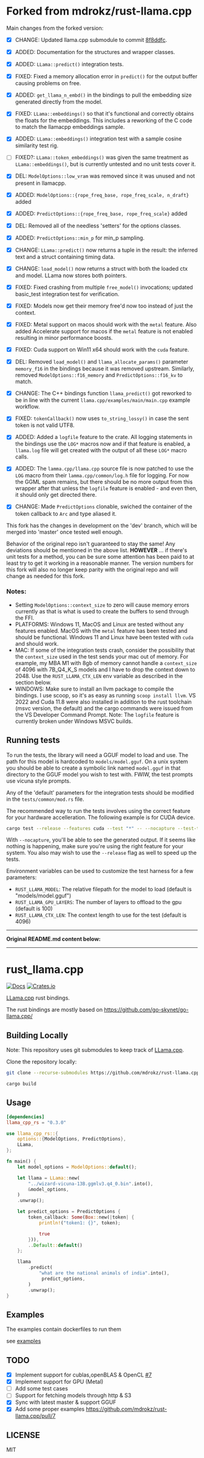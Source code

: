 # Forked from mdrokz/rust-llama.cpp

Main changes from the forked version:

- [x] CHANGE: Updated llama.cpp submodule to commit [8f8ddfc](https://github.com/ggerganov/llama.cpp/commit/8f8ddfcfadc830b936318c3ea9fe2e8e3365aa85).
- [x] ADDED:  Documentation for the structures and wrapper classes.
- [x] ADDED:  `LLama::predict()` integration tests.
- [x] FIXED:  Fixed a memory allocation error in `predict()` for the output buffer causing problems on free.
- [x] ADDED:  `get_llama_n_embd()` in the bindings to pull the embedding size generated directly from the model.
- [x] FIXED:  `LLama::embeddings()` so that it's functional and correctly obtains the floats for the embeddings.
              This includes a reworking of the C code to match the llamacpp embeddings sample.
- [x] ADDED:  `LLama::embeddings()` integration test with a sample cosine similarity test rig.
- [ ] FIXED?: `LLama::token_embeddings()` was given the same treatment as `LLama::embeddings()`, but is currently
              untested and no unit tests cover it.
- [x] DEL:    `ModelOptions::low_vram` was removed since it was unused and not present in llamacpp.
- [x] ADDED:  `ModelOptions::{rope_freq_base, rope_freq_scale, n_draft}` added
- [x] ADDED:  `PredictOptions::{rope_freq_base, rope_freq_scale}` added
- [x] DEL:    Removed all of the needless 'setters' for the options classes.
- [x] ADDED:  `PredictOptions::min_p` for min_p sampling.
- [x] CHANGE: `LLama::predict()` now returns a tuple in the result: the inferred text and a struct 
              containing timing data.
- [x] CHANGE: `load_model()` now returns a struct with both the loaded ctx and model. LLama now stores both pointers.
- [x] FIXED:  Fixed crashing from multiple `free_model()` invocations; updated basic_test integration test for verification.
- [x] FIXED:  Models now get their memory free'd now too instead of just the context.
- [x] FIXED:  Metal support on macos should work with the `metal` feature. Also added Accelerate support for macos
              if the `metal` feature is not enabled resulting in minor performance boosts. 
- [x] FIXED:  Cuda support on Win11 x64 should work with the `cuda` feature.
- [x] DEL:    Removed `load_model()` and `llama_allocate_params()` parameter `memory_f16` in the bindings 
              because it was removed upstream. Similarly, removed `ModelOptions::f16_memory` and
              `PredictOptions::f16_kv` to match.
- [x] CHANGE: The C++ bindings function `llama_predict()` got reworked to be in line with the
              current `llama.cpp/examples/main/main.cpp` example workflow.
- [x] FIXED:  `tokenCallback()` now uses `to_string_lossy()` in case the sent token is not valid UTF8.
- [x] ADDED:  Added a `logfile` feature to the crate. All logging statements in the bindings use the `LOG*`
              macros now and if that feature is enabled, a `llama.log` file will get created with the 
              output of all these `LOG*` macro calls.
- [x] ADDED:  The `lamma.cpp/llama.cpp` source file is now patched to use the `LOG` macro from their
              `lamma.cpp/common/log.h` file for logging. For now the GGML spam remains, but there should
              be no more output from this wrapper after that unless the `logfile` feature is enabled - 
              and even then, it should only get directed there.
- [x] CHANGE: Made `PredictOptions` clonable, swiched the container of the token callback to `Arc` and type aliased it.


This fork has the changes in development on the 'dev' branch, which will be merged into 'master'
once tested well enough.

Behavior of the original repo isn't guaranteed to stay the same! Any deviations should be mentioned
in the above list. **HOWEVER** ... if there's unit tests for a method, you can be sure some attention
has been paid to at least try to get it working in a reasonable manner. The version numbers for this fork
will also no longer keep parity with the original repo and will change as needed for this fork.


### Notes:

* Setting `ModelOptions::context_size` to zero will cause memory errors currently as that is what is used
  to create the buffers to send through the FFI.
* PLATFORMS: Windows 11, MacOS and Linux are tested without any features enabled. MacOS with the `metal`
  feature has been tested and should be functional. Windows 11 and Linux have been tested with `cuda` and
  should work.
* MAC: If some of the integration tests crash, consider the possibility that the `context_size` used in the test
  sends your mac out of memory. For example, my MBA M1 with 8gb of memory cannot handle a `context_size` of 
  4096 with 7B_Q4_K_S models and I have to drop the context down to 2048. Use the `RUST_LLAMA_CTX_LEN` env
  variable as described in the section below.
* WINDOWS: Make sure to install an llvm package to compile the bindings. I use scoop, so it's as 
  easy as running `scoop install llvm`. VS 2022 and Cuda 11.8 were also installed in addition to the rust
  toolchain (msvc version, the default) and the cargo commands were issued from the VS Developer Command Prompt.
  Note: The `logfile` feature is currently broken under Windows MSVC builds.


## Running tests

To run the tests, the library will need a GGUF model to load and use. The path
for this model is hardcoded to `models/model.gguf`. On a unix system you should
be able to create a symbolic link named `model.gguf` in that directory to the
GGUF model you wish to test with. FWIW, the test prompts use vicuna style prompts.

Any of the 'default' parameters for the integration tests should be modified
in the `tests/common/mod.rs` file.

The recommended way to run the tests involves using the correct feature for your
hardware accelleration. The following example is for CUDA device.

```bash
cargo test --release --features cuda --test "*" -- --nocapture --test-threads 1
```

With `--nocapture`, you'll be able to see the generated output. If it seems like
nothing is happening, make sure you're using the right feature for your system.
You also may wish to use the `--release` flag as well to speed up the tests.

Environment variables can be used to customize the test harness for a few parameters:

* `RUST_LLAMA_MODEL`: The relative filepath for the model to load (default is "models/model.gguf")
* `RUST_LLAMA_GPU_LAYERS`: The number of layers to offload to the gpu (default is 100)
* `RUST_LLAMA_CTX_LEN`: The context length to use for the test (default is 4096)

---

**Original README.md content below:**

---

# rust_llama.cpp
[![Docs](https://docs.rs/llama_cpp_rs/badge.svg)](https://docs.rs/llama_cpp_rs)
[![Crates.io](https://img.shields.io/crates/v/llama_cpp_rs.svg?maxAge=2592000)](https://crates.io/crates/llama_cpp_rs)

[LLama.cpp](https://github.com/ggerganov/llama.cpp) rust bindings.

The rust bindings are mostly based on https://github.com/go-skynet/go-llama.cpp/

## Building Locally

Note: This repository uses git submodules to keep track of [LLama.cpp](https://github.com/ggerganov/llama.cpp).

Clone the repository locally:

```bash
git clone --recurse-submodules https://github.com/mdrokz/rust-llama.cpp
```

```bash
cargo build
```

## Usage

```toml
[dependencies]
llama_cpp_rs = "0.3.0"
```

```rs
use llama_cpp_rs::{
    options::{ModelOptions, PredictOptions},
    LLama,
};

fn main() {
    let model_options = ModelOptions::default();

    let llama = LLama::new(
        "../wizard-vicuna-13B.ggmlv3.q4_0.bin".into(),
        &model_options,
    )
    .unwrap();

    let predict_options = PredictOptions {
        token_callback: Some(Box::new(|token| {
            println!("token1: {}", token);

            true
        })),
        ..Default::default()
    };

    llama
        .predict(
            "what are the national animals of india".into(),
             predict_options,
        )
        .unwrap();
}

```

## Examples 

The examples contain dockerfiles to run them

see [examples](https://github.com/mdrokz/rust-llama.cpp/blob/master/examples/README.md)

## TODO

- [x] Implement support for cublas,openBLAS & OpenCL [#7](https://github.com/mdrokz/rust-llama.cpp/pull/7)
- [x] Implement support for GPU (Metal)
- [ ] Add some test cases
- [ ] Support for fetching models through http & S3
- [x] Sync with latest master & support GGUF
- [x] Add some proper examples https://github.com/mdrokz/rust-llama.cpp/pull/7

## LICENSE

MIT
 
